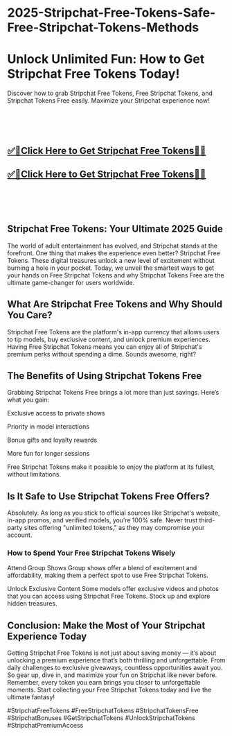# 2025-Stripchat-Free-Tokens-Safe-Free-Stripchat-Tokens-Methods

<h1>Unlock Unlimited Fun: How to Get Stripchat Free Tokens Today!</h1>
Discover how to grab Stripchat Free Tokens, Free Stripchat Tokens, and Stripchat Tokens Free easily. Maximize your Stripchat experience now!


<br><br><br>
<b><h2><a href="https://searchoptima.org/free-stripchat-tokens/">✅🎯Click Here to Get Stripchat Free Tokens🎯✅</a>

</h2></b>

<b><h2><a href="https://searchoptima.org/free-stripchat-tokens/">✅🎯Click Here to Get Stripchat Free Tokens🎯✅</a>

</h2></b> <br><br><br>


<h2>Stripchat Free Tokens: Your Ultimate 2025 Guide</h2>
The world of adult entertainment has evolved, and Stripchat stands at the forefront. One thing that makes the experience even better? Stripchat Free Tokens. These digital treasures unlock a new level of excitement without burning a hole in your pocket. Today, we unveil the smartest ways to get your hands on Free Stripchat Tokens and why Stripchat Tokens Free are the ultimate game-changer for users worldwide.

<h2>What Are Stripchat Free Tokens and Why Should You Care?</h2>
Stripchat Free Tokens are the platform's in-app currency that allows users to tip models, buy exclusive content, and unlock premium experiences. Having Free Stripchat Tokens means you can enjoy all of Stripchat's premium perks without spending a dime. Sounds awesome, right?

<h2>The Benefits of Using Stripchat Tokens Free</h2>
Grabbing Stripchat Tokens Free brings a lot more than just savings. Here’s what you gain:

Exclusive access to private shows

Priority in model interactions

Bonus gifts and loyalty rewards

More fun for longer sessions

Free Stripchat Tokens make it possible to enjoy the platform at its fullest, without limitations.
<h2>Is It Safe to Use Stripchat Tokens Free Offers?</h2>
Absolutely. As long as you stick to official sources like Stripchat's website, in-app promos, and verified models, you’re 100% safe. Never trust third-party sites offering "unlimited tokens," as they may compromise your account.

<h3>How to Spend Your Free Stripchat Tokens Wisely</h3>
Attend Group Shows
Group shows offer a blend of excitement and affordability, making them a perfect spot to use Free Stripchat Tokens.

Unlock Exclusive Content
Some models offer exclusive videos and photos that you can access using Stripchat Free Tokens. Stock up and explore hidden treasures.

<h2>Conclusion: Make the Most of Your Stripchat Experience Today</h2>
Getting Stripchat Free Tokens is not just about saving money — it’s about unlocking a premium experience that’s both thrilling and unforgettable. From daily challenges to exclusive giveaways, countless opportunities await you. So gear up, dive in, and maximize your fun on Stripchat like never before. Remember, every token you earn brings you closer to unforgettable moments. Start collecting your Free Stripchat Tokens today and live the ultimate fantasy!


#StripchatFreeTokens #FreeStripchatTokens #StripchatTokensFree #StripchatBonuses #GetStripchatTokens #UnlockStripchatTokens #StripchatPremiumAccess

